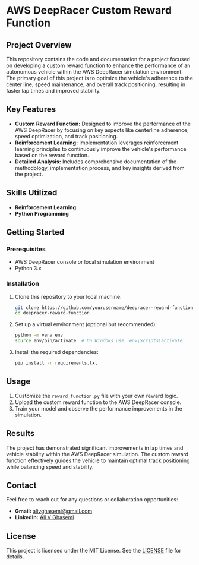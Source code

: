 # AWS DeepRacer Custom Reward Function

## Project Overview
This repository contains the code and documentation for a project focused on developing a custom reward function to enhance the performance of an autonomous vehicle within the AWS DeepRacer simulation environment. The primary goal of this project is to optimize the vehicle's adherence to the center line, speed maintenance, and overall track positioning, resulting in faster lap times and improved stability.

## Key Features
- **Custom Reward Function:** Designed to improve the performance of the AWS DeepRacer by focusing on key aspects like centerline adherence, speed optimization, and track positioning.
- **Reinforcement Learning:** Implementation leverages reinforcement learning principles to continuously improve the vehicle's performance based on the reward function.
- **Detailed Analysis:** Includes comprehensive documentation of the methodology, implementation process, and key insights derived from the project.

## Skills Utilized
- **Reinforcement Learning**
- **Python Programming**

## Getting Started

### Prerequisites
- AWS DeepRacer console or local simulation environment
- Python 3.x

### Installation
1. Clone this repository to your local machine:
    ```bash
    git clone https://github.com/yourusername/deepracer-reward-function.git
    cd deepracer-reward-function
    ```

2. Set up a virtual environment (optional but recommended):
    ```bash
    python -m venv env
    source env/bin/activate  # On Windows use `env\Scripts\activate`
    ```

3. Install the required dependencies:
    ```bash
    pip install -r requirements.txt
    ```

## Usage
1. Customize the `reward_function.py` file with your own reward logic.
2. Upload the custom reward function to the AWS DeepRacer console.
3. Train your model and observe the performance improvements in the simulation.

## Results
The project has demonstrated significant improvements in lap times and vehicle stability within the AWS DeepRacer simulation. The custom reward function effectively guides the vehicle to maintain optimal track positioning while balancing speed and stability.

## Contact
Feel free to reach out for any questions or collaboration opportunities:

- **Gmail:** alivghasemi@gmail.com
- **LinkedIn:** [Ali V Ghasemi](https://www.linkedin.com/in/alivghasemi/)

## License
This project is licensed under the MIT License. See the [LICENSE](LICENSE) file for details.

